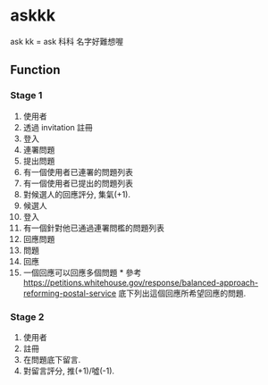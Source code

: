 askkk
=====

ask kk = ask 科科
名字好難想喔

Function
--------

### Stage 1

1. 使用者
  1. 透過 invitation 註冊
  1. 登入
  1. 連署問題
  1. 提出問題
  1. 有一個使用者已連署的問題列表
  1. 有一個使用者已提出的問題列表
  1. 對候選人的回應評分, 集氣(+1).
1. 候選人
  1. 登入
  1. 有一個針對他已通過連署問檻的問題列表
  1. 回應問題
1. 問題
1. 回應
  1. 一個回應可以回應多個問題
    * 參考 <https://petitions.whitehouse.gov/response/balanced-approach-reforming-postal-service> 底下列出這個回應所希望回應的問題.

### Stage 2

1. 使用者
  1. 註冊
  2. 在問題底下留言.
  3. 對留言評分, 推(+1)/噓(-1).

